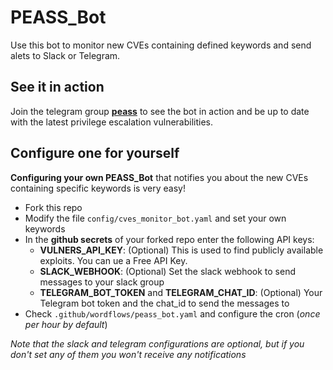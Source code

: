 # PEASS_Bot

Use this bot to monitor new CVEs containing defined keywords and send alets to Slack or Telegram.

## See it in action

Join the telegram group **[peass](https://t.me/peass)** to see the bot in action and be up to date with the latest privilege escalation vulnerabilities.

## Configure one for yourself

**Configuring your own PEASS_Bot** that notifies you about the new CVEs containing specific keywords is very easy!

- Fork this repo
- Modify the file `config/cves_monitor_bot.yaml` and set your own keywords
- In the **github secrets** of your forked repo enter the following API keys:
    - **VULNERS_API_KEY**: (Optional) This is used to find publicly available exploits. You can ue a Free API Key.
    - **SLACK_WEBHOOK**: (Optional) Set the slack webhook to send messages to your slack group
    - **TELEGRAM_BOT_TOKEN** and **TELEGRAM_CHAT_ID**: (Optional) Your Telegram bot token and the chat_id to send the messages to
- Check `.github/wordflows/peass_bot.yaml` and configure the cron (*once per hour by default*)

*Note that the slack and telegram configurations are optional, but if you don't set any of them you won't receive any notifications*
